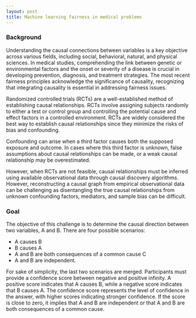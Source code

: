 ```yaml
---
layout: post
title: Machine learning fairness in medical problems
---
```


### Background

Understanding the causal connections between variables is a key objective across various fields, including social, behavioral, natural, and physical sciences. In medical studies, comprehending the link between genetic or environmental factors and the onset or severity of a disease is crucial in developing prevention, diagnosis, and treatment strategies. The most recent fairness principles acknowledge the significance of causality, recognizing that integrating causality is essential in addressing fairness issues.

Randomized controlled trials (RCTs) are a well-established method of establishing causal relationships. RCTs involve assigning subjects randomly to either a test or control group and controlling the potential cause and effect factors in a controlled environment. RCTs are widely considered the best way to establish causal relationships since they minimize the risks of bias and confounding.

Confounding can arise when a third factor causes both the supposed exposure and outcome. In cases where this third factor is unknown, false assumptions about causal relationships can be made, or a weak causal relationship may be overestimated.

However, when RCTs are not feasible, causal relationships must be inferred using available observational data through causal discovery algorithms. However, reconstructing a causal graph from empirical observational data can be challenging as disentangling the true causal relationships from unknown confounding factors, mediators, and sample bias can be difficult.

### Goal

The objective of this challenge is to determine the causal direction between two variables, A and B. There are four possible scenarios: 
- A causes B
- B causes A
- A and B are both consequences of a common cause C
- A and B are independent.

For sake of simplicity, the last two scenarios are merged. Participants must provide a confidence score between negative and positive infinity. A positive score indicates that A causes B, while a negative score indicates that B causes A. The confidence score represents the level of confidence in the answer, with higher scores indicating stronger confidence. If the score is close to zero, it implies that A and B are independent or that A and B are both consequences of a common cause.
